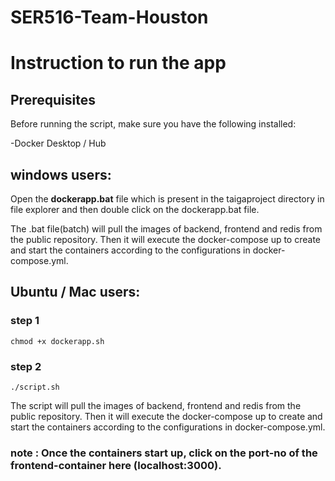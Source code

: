 # SER516-Team-Houston

#  Instruction to run the app


## Prerequisites

Before running the script, make sure you have the following installed:

-Docker Desktop / Hub

## windows users:
 Open the **dockerapp.bat** file which is present in the taigaproject directory  in file explorer and then double click on the dockerapp.bat file.

 The .bat file(batch) will pull the images of backend, frontend and redis from the public repository.
 Then it will execute the docker-compose up to create and start the containers according to the configurations in docker-compose.yml.


## Ubuntu / Mac users:
### step 1 ###
  ``` chmod +x dockerapp.sh ```
### step 2 ###
  ``` ./script.sh ```


 The script will pull the images of backend, frontend and redis from the public repository.
 Then it will execute the docker-compose up to create and start the containers according to the configurations in docker-compose.yml.

### note : Once the containers start up,  click on the port-no of the frontend-container here (localhost:3000).
